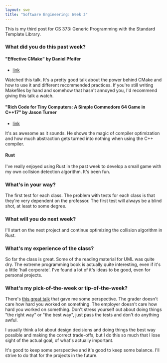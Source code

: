 ```yaml
---
layout: swe
title: "Software Engineering: Week 3"
---
```


This is my third post for CS 373: Generic Programming with the
Standard Template Library.

### What did you do this past week?

#### "Effective CMake" by Daniel Pfeifer
 - [link](https://www.youtube.com/watch?v=bsXLMQ6WgIk&index=32&list=PL-aYBnapqshFaFPtHcQ8A8aGjUxN_YdhA)

Watched this talk. It's a pretty good talk about the power behind
CMake and how to use it and different recommended practices. If you're
still writing Makefiles by hand and somehow that hasn't annoyed you,
I'd recommend giving this talk a watch.

#### "Rich Code for Tiny Computers: A Simple Commodore 64 Game in C++17" by Jason Turner
 - [link](https://youtu.be/zBkNBP00wJE)
 
It's as awesome as it sounds. He shows the magic of compiler
optimization and how much abstraction gets turned into nothing when
using the C++ compiler. 

#### Rust

I've really enjoyed using Rust in the past week to develop a small
game with my own collision detection algorithm. It's been fun.

### What's in your way?

The first test for each class. The problem with tests for each class
is that they're very dependent on the professor. The first test will
always be a blind shot, at least to some degree.

### What will you do next week?

I'll start on the next project and continue optimizing the collision
algorithm in Rust. 

### What's my experience of the class?

So far the class is great. Some of the reading material for UML was
quite dry. The extreme programming book is actually quite interesting,
even if it's a little 'hail corporate'. I've found a lot of it's ideas
to be good, even for personal projects.

### What's my pick-of-the-week or tip-of-the-week?

There's [this great talk](https://youtu.be/8aoDx_cYEFk) that gave me
some perspective. The grader doesn't care how hard you worked on
something. The employer doesn't care how hard you worked on
something. Don't stress yourself out about doing things "the right
way" or "the best way", just pass the tests and don't do anything
awful.

I usually think a lot about design decisions and doing things the best
way possible and making the correct trade-offs, but I do this so much
that I lose sight of the actual goal, of what's actually important. 

It's good to keep some perspective and it's good to keep some
balance. I'll strive to do that for the projects in the future. 
